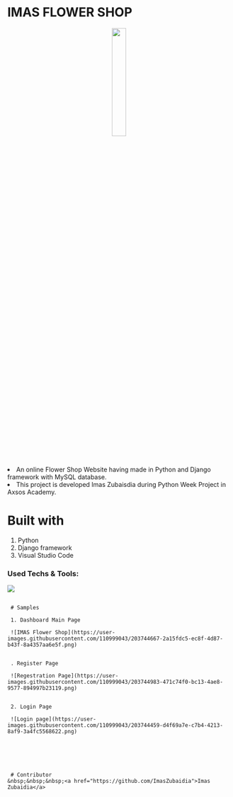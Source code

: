 # IMAS FLOWER SHOP



<p align="center">
 <img style="width:25%;" src="https://user-images.githubusercontent.com/110999043/203742518-6ddbecb1-0ef2-48db-9272-6ea9d1370f45.png"
"/>
<p align="center">


<li>An online Flower Shop Website having made in Python and Django framework with MySQL database.
<li> This project is developed Imas Zubaisdia during Python Week Project in Axsos Academy.
 
 
# Built with
1. Python
2. Django framework
3. Visual Studio Code



### Used Techs & Tools:
<!-- language -->

[![](https://skillicons.dev/icons?i=python,django,mysql,git,github)]()



```

 # Samples
 
 1. Dashboard Main Page 
 
 ![IMAS Flower Shop](https://user-images.githubusercontent.com/110999043/203744667-2a15fdc5-ec8f-4d87-b43f-8a4357aa6e5f.png)


 . Register Page
 
 ![Regestration Page](https://user-images.githubusercontent.com/110999043/203744983-471c74f0-bc13-4ae8-9577-894997b23119.png)

 
 2. Login Page 
 
 ![Login page](https://user-images.githubusercontent.com/110999043/203744459-d4f69a7e-c7b4-4213-8af9-3a4fc5568622.png)



 

 
 # Contributor
&nbsp;&nbsp;&nbsp;<a href="https://github.com/ImasZubaidia">Imas Zubaidia</a>


